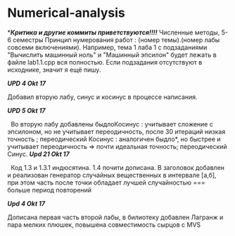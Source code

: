 # Numerical-analysis
******Критика и другие коммиты  приветствуются!!!!*****
Численные методы, 5-6 семестры
Принцип нумерования работ : (номер темы).(номер лабы совсеми включениями).
Например, тема 1 лаба 1 с подзаданиями "Вычислить машинный ноль" и "Машинный эпсилон" будет лежать в файле lab1.1.cpp вся полностью. 
Если подзадания отсутствуют  в  исходнике, значит я ещё пишу. 



***UPD 4 Okt 17***


   Добавил вторую лабу, синус и косинус в процессе написания.


***UPD 5 Okt 17*** 

   Во вторую лабу добавлены быдлоКосинус : учитывает сложение с эпсилоном, но не учитывает переодичность, после 30 итераций низкая точность ; переодический Косинус : аналогичен быдло*, но быстрее и учитывает переодичность => почти идеальная точность; переодический Синус.
***Upd 21 Okt 17***

   Код 1.3 и 1.3.1 индюсятина. 1.4 почити дописана. В заголовок добавлен и реализован генератор случайных вещественных в интервале [а,б], при этом часть после точки обладает лучшей случайностью === больше период повторений

***Upd 4 Okt 17***
 
   Дописана первая часть второй лабы, в билиотеку добавлен Лагранж и пара мелких плюшек, повышена совместимость сырцов с  MVS 
